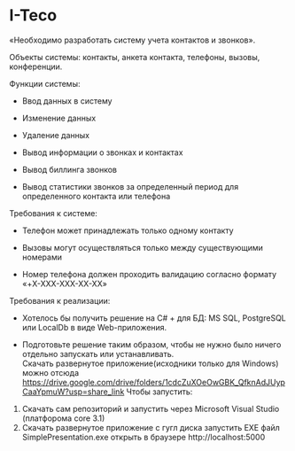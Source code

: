 # I-Teco
«Необходимо разработать систему учета контактов и звонков».

Объекты системы: контакты, анкета контакта, телефоны, вызовы, конференции.<br>

Функции системы:<br>

 - Ввод данных в систему<br>

- Изменение данных<br>

- Удаление данных<br>

- Вывод информации о звонках и контактах<br>

- Вывод биллинга звонков<br>

- Вывод статистики звонков за определенный период для определенного контакта или телефона<br>

 

Требования к системе:<br>

- Телефон может принадлежать только одному контакту<br>

- Вызовы могут осуществляться только между существующими номерами<br>

- Номер телефона должен проходить валидацию согласно формату<br>
«+X-XXX-XXX-XX-XX»<br>

 

Требования к реализации:<br>

- Хотелось бы получить решение на C# + для БД: MS SQL, PostgreSQL или LocalDb в виде Web-приложения.<br>

- Подготовьте решение таким образом, чтобы не нужно было ничего отдельно запускать или устанавливать.<br>
Скачать развернутое приложение(исходники только для Windows) можно отсюда https://drive.google.com/drive/folders/1cdcZuXOeOwGBK_QfknAdJUypCaaYpmuW?usp=share_link 
Чтобы запустить:<br>
1. Скачать сам репозиторий и запустить через Microsoft Visual Studio (платфорома core 3.1)<br>
2. Скачать развернутое приложение с гугл диска запустить EXE файл SimplePresentation.exe открыть в браузере http://localhost:5000 <br>
